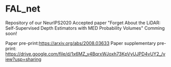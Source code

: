 # FAL_net
Repository of our NeurIPS2020 Accepted paper "Forget About the LiDAR: Self-Supervised Depth Estimators with MED Probability Volumes"
Comming soon!

Paper pre-print:https://arxiv.org/abs/2008.03633
Paper supplementary pre-print: https://drive.google.com/file/d/1x6MZ_v4BqrxWJoxh73KpVyUJPD4vUY2_/view?usp=sharing
